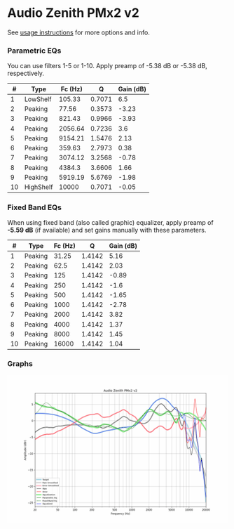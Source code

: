 # Audio Zenith PMx2 v2
See [usage instructions](https://github.com/jaakkopasanen/AutoEq#usage) for more options and info.

### Parametric EQs
You can use filters 1-5 or 1-10. Apply preamp of -5.38 dB or -5.38 dB, respectively.

|   # | Type      |   Fc (Hz) |      Q |   Gain (dB) |
|-----|-----------|-----------|--------|-------------|
|   1 | LowShelf  |    105.33 | 0.7071 |        6.5  |
|   2 | Peaking   |     77.56 | 0.3573 |       -3.23 |
|   3 | Peaking   |    821.43 | 0.9966 |       -3.93 |
|   4 | Peaking   |   2056.64 | 0.7236 |        3.6  |
|   5 | Peaking   |   9154.21 | 1.5476 |        2.13 |
|   6 | Peaking   |    359.63 | 2.7973 |        0.38 |
|   7 | Peaking   |   3074.12 | 3.2568 |       -0.78 |
|   8 | Peaking   |   4384.3  | 3.6606 |        1.66 |
|   9 | Peaking   |   5919.19 | 5.6769 |       -1.98 |
|  10 | HighShelf |  10000    | 0.7071 |       -0.05 |

### Fixed Band EQs
When using fixed band (also called graphic) equalizer, apply preamp of **-5.59 dB** (if available) and set gains manually with these parameters.

|   # | Type    |   Fc (Hz) |      Q |   Gain (dB) |
|-----|---------|-----------|--------|-------------|
|   1 | Peaking |     31.25 | 1.4142 |        5.16 |
|   2 | Peaking |     62.5  | 1.4142 |        2.03 |
|   3 | Peaking |    125    | 1.4142 |       -0.89 |
|   4 | Peaking |    250    | 1.4142 |       -1.6  |
|   5 | Peaking |    500    | 1.4142 |       -1.65 |
|   6 | Peaking |   1000    | 1.4142 |       -2.78 |
|   7 | Peaking |   2000    | 1.4142 |        3.82 |
|   8 | Peaking |   4000    | 1.4142 |        1.37 |
|   9 | Peaking |   8000    | 1.4142 |        1.45 |
|  10 | Peaking |  16000    | 1.4142 |        1.04 |

### Graphs
![](./Audio%20Zenith%20PMx2%20v2.png)
